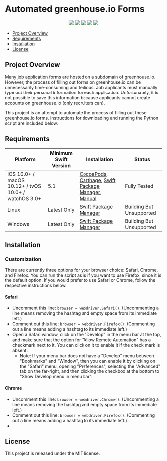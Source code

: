 <h1>Automated greenhouse.io Forms</h1>

<p align="center">
    <!-- code size  -->
    <img src="https://img.shields.io/github/languages/code-size/GSPuniani/automated-greenhouse-forms" />
    <!-- issues -->
    <img src="https://img.shields.io/github/issues/GSPuniani/automated-greenhouse-forms" />
    <!-- pull requests -->
    <img src="https://img.shields.io/github/issues-pr/GSPuniani/automated-greenhouse-forms" />
    <!-- number of commits per year -->
    <img src="https://img.shields.io/github/commit-activity/y/GSPuniani/automated-greenhouse-forms" />
    <!-- last commit -->
    <img src="https://img.shields.io/github/last-commit/GSPuniani/automated-greenhouse-forms" />
</p>


- [Project Overview](#project-overview)
- [Requirements](#requirements)
- [Installation](#installation)
- [License](#license)


## Project Overview

Many job application forms are hosted on a subdomain of greenhouse.io. However, the process of filling out forms on greenhouse.io can be unnecessarily time-consuming and tedious. Job applicants must manually type out their personal information for each application. Unfortunately, it is not possible to save this information because applicants cannot create accounts on greenhouse.io (only recruiters can). 

This project is an attempt to automate the process of filling out these greenhouse.io forms. Instructions for downloading and running the Python script are included below.



## Requirements

| Platform | Minimum Swift Version | Installation | Status |
| --- | --- | --- | --- |
| iOS 10.0+ / macOS 10.12+ / tvOS 10.0+ / watchOS 3.0+ | 5.1 | [CocoaPods](#cocoapods), [Carthage](#carthage), [Swift Package Manager](#swift-package-manager), [Manual](#manually) | Fully Tested |
| Linux | Latest Only | [Swift Package Manager](#swift-package-manager) | Building But Unsupported |
| Windows | Latest Only | [Swift Package Manager](#swift-package-manager) | Building But Unsupported |


## Installation

### Customization

There are currently three options for your browser choice: Safari, Chrome, and Firefox. You can run the script as is if you want to use Firefox, since it is the default option. If you would prefer to use Safari or Chrome, follow the respective instructions below.

#### Safari

- Uncomment this line: `browser = webdriver.Safari()`. (Uncommenting a line means removing the hashtag and empty space from its immediate left.) 
- Comment out this line: `browser = webdriver.Firefox()`. (Commenting out a line means adding a hashtag to its immediate left.)
- Open a Safari window, click on the "Develop" in the menu bar at the top, and make sure that the option for "Allow Remote Automation" has a checkmark next to it. You can click on it to enable it if the check mark is absent.
    -  Note: If your menu bar does not have a "Develop" menu between "Bookmarks" and "Window", then you can enable it by clicking on the "Safari" menu, opening "Preferences", selecting the "Advanced" tab on the far-right, and then clicking the checkbox at the bottom to "Show Develop menu in menu bar".


#### Chrome

- Uncomment this line: `browser = webdriver.Chrome()`. (Uncommenting a line means removing the hashtag and empty space from its immediate left.) 
- Comment out this line: `browser = webdriver.Firefox()`. (Commenting out a line means adding a hashtag to its immediate left.)
- 

## License

This project is released under the MIT license. 
